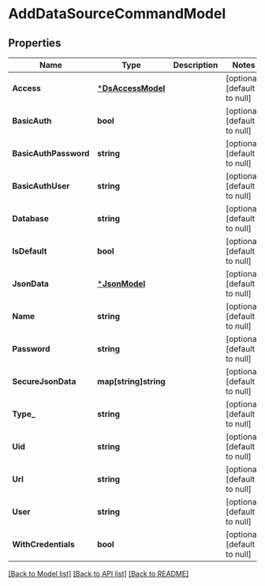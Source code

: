 # AddDataSourceCommandModel

## Properties
Name | Type | Description | Notes
------------ | ------------- | ------------- | -------------
**Access** | [***DsAccessModel**](DsAccess.md) |  | [optional] [default to null]
**BasicAuth** | **bool** |  | [optional] [default to null]
**BasicAuthPassword** | **string** |  | [optional] [default to null]
**BasicAuthUser** | **string** |  | [optional] [default to null]
**Database** | **string** |  | [optional] [default to null]
**IsDefault** | **bool** |  | [optional] [default to null]
**JsonData** | [***JsonModel**](Json.md) |  | [optional] [default to null]
**Name** | **string** |  | [optional] [default to null]
**Password** | **string** |  | [optional] [default to null]
**SecureJsonData** | **map[string]string** |  | [optional] [default to null]
**Type_** | **string** |  | [optional] [default to null]
**Uid** | **string** |  | [optional] [default to null]
**Url** | **string** |  | [optional] [default to null]
**User** | **string** |  | [optional] [default to null]
**WithCredentials** | **bool** |  | [optional] [default to null]

[[Back to Model list]](../README.md#documentation-for-models) [[Back to API list]](../README.md#documentation-for-api-endpoints) [[Back to README]](../README.md)


